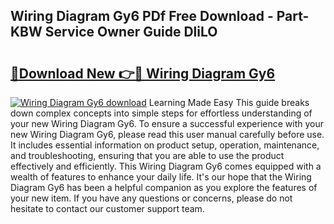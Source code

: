 ## Wiring Diagram Gy6 PDf Free Download - Part-KBW Service Owner Guide DliLO

# <h2><a href="http://dfny2b.blite.top/?on=Wiring+Diagram+Gy6">🔗Download New 👉🔴 Wiring Diagram Gy6</a></h2>

[![Wiring Diagram Gy6 download](https://i.imgur.com/lujVjoI.png)](http://dfny2b.blite.top/?on=Wiring+Diagram+Gy6)
Learning Made Easy This guide breaks down complex concepts into simple steps for effortless understanding of your new Wiring Diagram Gy6. To ensure a successful experience with your new Wiring Diagram Gy6, please read this user manual carefully before use. It includes essential information on product setup, operation, maintenance, and troubleshooting, ensuring that you are able to use the product effectively and efficiently. This Wiring Diagram Gy6 comes equipped with a wealth of features to enhance your daily life. It's our hope that the Wiring Diagram Gy6 has been a helpful companion as you explore the features of your new item. If you have any questions or concerns, please do not hesitate to contact our customer support team.
